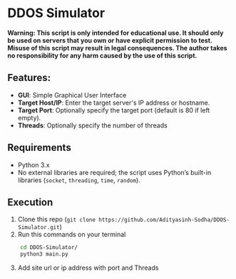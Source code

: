 # DDOS Simulator

**Warning: This script is only intended for educational use. It should only be used on servers that you own or have explicit permission to test. Misuse of this script may result in legal consequences. The author takes no responsibility for any harm caused by the use of this script.**



## Features:
- **GUI**: Simple Graphical User Interface
- **Target Host/IP**: Enter the target server's IP address or hostname.
- **Target Port**: Optionally specify the target port (default is 80 if left empty).
- **Threads**: Optionally specify the number of threads 



## Requirements
- Python 3.x
- No external libraries are required; the script uses Python’s built-in libraries (`socket`, `threading`, `time`, `random`).

## Execution 
1. Clone this repo (`git clone https://github.com/Adityasinh-Sodha/DDOS-Simulator.git`)
2. Run this commands on your terminal
 ```bash  
     cd DDOS-Simulator/
     python3 main.py 
 ```
3. Add site url or ip address with port and Threads 
